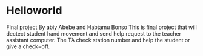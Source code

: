 # Helloworld
Final project
By abiy Abebe and Habtamu Bonso
This is final project that will dectect student hand movement and send help request to the teacher assistant computer. The TA check station number and help the student or give a check=off.
